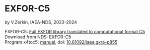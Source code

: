 # EXFOR-C5
by V.Zerkin, IAEA-NDS, 2023-2024

EXFOR-C5: [Full EXFOR library translated to computational format C5](https://www-nds.iaea.org/nrdc/nrdc_2023/present/zerkin2.pdf#page=3) \
Download from NDS: [EXFOR-C5](https://nds.iaea.org/cdroms/#c5) \
Program x4toc5: [manual](https://nds.iaea.org/publications/iaea-nds/iaea-nds-0247.pdf),
doi: [10.61092/iaea.gxra-p855](https://doi.org/10.61092/iaea.gxra-p855)
